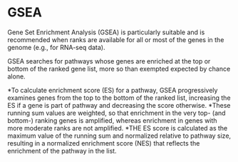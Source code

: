 # GSEA

Gene Set Enrichment Analysis (GSEA) is particularly suitable and is recommended when ranks are available for all or most of the genes in the genome (e.g., for RNA-seq data).

GSEA searches for pathways whose genes are enriched at the top or bottom of the ranked gene list, more so than exempted expected by chance alone. 

*To calculate enrichment score (ES) for a pathway, GSEA progressively examines genes from the top to the bottom of the ranked list, increasing the ES if a gene is part of pathway and decreasing the score otherwise. 
*These running sum values are weighted, so that enrichment in the very top- (and bottom-) ranking genes is amplified, whereas enrichment in genes with more moderate ranks are not amplified.
*THE ES score is calculated as the maximum value of the running sum and normalized relative to pathway size, resulting in a normalized enrichment score (NES) that reflects the enrichment of the pathway in the list. 
